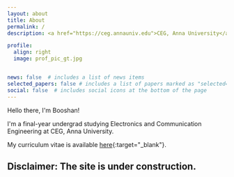 ```yaml
---
layout: about
title: About
permalink: /
description: <a href="https://ceg.annauniv.edu">CEG, Anna University</a>

profile:
  align: right
  image: prof_pic_gt.jpg


news: false  # includes a list of news items
selected_papers: false # includes a list of papers marked as "selected={true}"
social: false  # includes social icons at the bottom of the page
---
```


Hello there, I'm Booshan! 

I'm a final-year undergrad studying Electronics and Communication Engineering at CEG, Anna University.

My curriculum vitae is available [here](https://sribooshan.github.io/assets/pdf/example_pdf.pdf){:target="\_blank"}.

## Disclaimer: The site is under construction.
